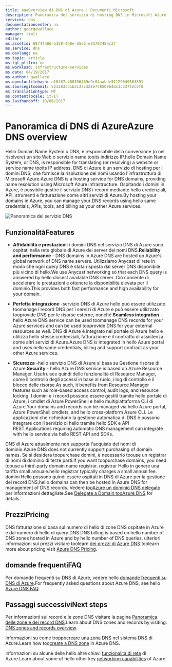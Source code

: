 ```yaml
---
title: aaaOverview di DNS di Azure | Documenti Microsoft
description: Panoramica del servizio di hosting DNS in Microsoft Azure. Ospitare il dominio in Microsoft Azure.
services: dns
documentationcenter: na
author: georgewallace
manager: timlt
editor: 
ms.assetid: 68747a0d-b358-4b8e-b5e2-e2570745ec3f
ms.service: dns
ms.devlang: na
ms.topic: article
ms.tgt_pltfrm: na
ms.workload: infrastructure-services
ms.date: 04/19/2017
ms.author: gwallace
ms.openlocfilehash: a10f87c488356469e9c04aabde31129049563891
ms.sourcegitcommit: 523283cc1b3c37c428e77850964dc1c33742c5f0
ms.translationtype: MT
ms.contentlocale: it-IT
ms.lasthandoff: 10/06/2017
---
```

# <a name="azure-dns-overview"></a><span data-ttu-id="3b921-104">Panoramica di DNS di Azure</span><span class="sxs-lookup"><span data-stu-id="3b921-104">Azure DNS overview</span></span>

<span data-ttu-id="3b921-105">Hello Domain Name System o DNS, è responsabile della conversione (o nel risolvere) un sito Web o servizio name tooits indirizzo IP.</span><span class="sxs-lookup"><span data-stu-id="3b921-105">hello Domain Name System, or DNS, is responsible for translating (or resolving) a website or service name tooits IP address.</span></span> <span data-ttu-id="3b921-106">DNS di Azure è un servizio di hosting per i domini DNS, che fornisce la risoluzione dei nomi usando l'infrastruttura di Microsoft Azure.</span><span class="sxs-lookup"><span data-stu-id="3b921-106">Azure DNS is a hosting service for DNS domains, providing name resolution using Microsoft Azure infrastructure.</span></span> <span data-ttu-id="3b921-107">Ospitando i domini in Azure, è possibile gestire il servizio DNS i record mediante hello credenziali, API, strumenti e fatturazione come altri servizi di Azure.</span><span class="sxs-lookup"><span data-stu-id="3b921-107">By hosting your domains in Azure, you can manage your DNS records using hello same credentials, APIs, tools, and billing as your other Azure services.</span></span>

![Panoramica del servizio DNS](./media/dns-overview/scenario.png)

## <a name="features"></a><span data-ttu-id="3b921-109">Funzionalità</span><span class="sxs-lookup"><span data-stu-id="3b921-109">Features</span></span>

* <span data-ttu-id="3b921-110">**Affidabilità e prestazioni**: i domini DNS nel servizio DNS di Azure sono ospitati nella rete globale di Azure dei server dei nomi DNS.</span><span class="sxs-lookup"><span data-stu-id="3b921-110">**Reliability and performance** - DNS domains in Azure DNS are hosted on Azure's global network of DNS name servers.</span></span> <span data-ttu-id="3b921-111">Utilizziamo Anycast di rete in modo che ogni query DNS è stata risposta dal server DNS disponibile più vicino di hello.</span><span class="sxs-lookup"><span data-stu-id="3b921-111">We use Anycast networking so that each DNS query is answered by hello closest available DNS server.</span></span> <span data-ttu-id="3b921-112">Ciò consente di accelerare le prestazioni e ottenere la disponibilità elevata per il dominio.</span><span class="sxs-lookup"><span data-stu-id="3b921-112">This provides both fast performance and high availability for your domain.</span></span>

* <span data-ttu-id="3b921-113">**Perfetta integrazione** -servizio DNS di Azure hello può essere utilizzato toomanage i record DNS per i servizi di Azure e può essere utilizzato tooprovide DNS per le risorse esterne, nonché.</span><span class="sxs-lookup"><span data-stu-id="3b921-113">**Seamless integration** - hello Azure DNS service can be used toomanage DNS records for your Azure services and can be used tooprovide DNS for your external resources as well.</span></span> <span data-ttu-id="3b921-114">DNS di Azure è integrato nel portale di Azure hello e utilizza hello stesse credenziali, fatturazione e il contratto di assistenza come altri servizi di Azure.</span><span class="sxs-lookup"><span data-stu-id="3b921-114">Azure DNS is integrated in hello Azure portal and uses hello same credentials, billing and support contract as your other Azure services.</span></span>

* <span data-ttu-id="3b921-115">**Sicurezza** -hello servizio DNS di Azure si basa su Gestione risorse di Azure.</span><span class="sxs-lookup"><span data-stu-id="3b921-115">**Security** - hello Azure DNS service is based on Azure Resource Manager.</span></span> <span data-ttu-id="3b921-116">Usufruisce quindi delle funzionalità di Resource Manager, come il controllo degli accessi in base al ruolo, i log di controllo e il blocco delle risorse.</span><span class="sxs-lookup"><span data-stu-id="3b921-116">As such, it benefits from Resource Manager features such as role-based access control, audit logs, and resource locking.</span></span> <span data-ttu-id="3b921-117">I domini e i record possono essere gestiti tramite hello portale di Azure, i cmdlet di Azure PowerShell e hello multipiattaforma CLI di Azure.</span><span class="sxs-lookup"><span data-stu-id="3b921-117">Your domains and records can be managed via hello Azure portal, Azure PowerShell cmdlets, and hello cross-platform Azure CLI.</span></span> <span data-ttu-id="3b921-118">Le applicazioni che richiedono la gestione automatica di DNS è possono integrare con il servizio di hello tramite hello SDK e API REST.</span><span class="sxs-lookup"><span data-stu-id="3b921-118">Applications requiring automatic DNS management can integrate with hello service via hello REST API and SDKs.</span></span>

<span data-ttu-id="3b921-119">DNS di Azure attualmente non supporta l'acquisto dei nomi di dominio.</span><span class="sxs-lookup"><span data-stu-id="3b921-119">Azure DNS does not currently support purchasing of domain names.</span></span> <span data-ttu-id="3b921-120">Se si desidera toopurchase domini, è necessario toouse un registrar di nomi di dominio di terze parti.</span><span class="sxs-lookup"><span data-stu-id="3b921-120">If you want toopurchase domains, you need toouse a third-party domain name registrar.</span></span> <span data-ttu-id="3b921-121">registrar Hello in genere una tariffa small annuale.</span><span class="sxs-lookup"><span data-stu-id="3b921-121">hello registrar typically charges a small annual fee.</span></span> <span data-ttu-id="3b921-122">domini Hello possono quindi essere ospitati in DNS di Azure per la gestione dei record DNS.</span><span class="sxs-lookup"><span data-stu-id="3b921-122">hello domains can then be hosted in Azure DNS for management of DNS records.</span></span> <span data-ttu-id="3b921-123">Vedere [tooAzure un dominio DNS delegato](dns-domain-delegation.md) per informazioni dettagliate.</span><span class="sxs-lookup"><span data-stu-id="3b921-123">See [Delegate a Domain tooAzure DNS](dns-domain-delegation.md) for details.</span></span>

## <a name="pricing"></a><span data-ttu-id="3b921-124">Prezzi</span><span class="sxs-lookup"><span data-stu-id="3b921-124">Pricing</span></span>

<span data-ttu-id="3b921-125">DNS fatturazione si basa sul numero di hello di zone DNS ospitate in Azure e dal numero di hello di query DNS.</span><span class="sxs-lookup"><span data-stu-id="3b921-125">DNS billing is based on hello number of DNS zones hosted in Azure and by hello number of DNS queries.</span></span> <span data-ttu-id="3b921-126">ulteriori informazioni sui prezzi visitare toolearn [dei prezzi di Azure DNS](https://azure.microsoft.com/pricing/details/dns/).</span><span class="sxs-lookup"><span data-stu-id="3b921-126">toolearn more about pricing visit [Azure DNS Pricing](https://azure.microsoft.com/pricing/details/dns/).</span></span>

## <a name="faq"></a><span data-ttu-id="3b921-127">domande frequenti</span><span class="sxs-lookup"><span data-stu-id="3b921-127">FAQ</span></span>

<span data-ttu-id="3b921-128">Per domande frequenti su DNS di Azure, vedere hello [domande frequenti su DNS di Azure](dns-faq.md).</span><span class="sxs-lookup"><span data-stu-id="3b921-128">For frequently asked questions about Azure DNS, see hello [Azure DNS FAQ](dns-faq.md).</span></span>

## <a name="next-steps"></a><span data-ttu-id="3b921-129">Passaggi successivi</span><span class="sxs-lookup"><span data-stu-id="3b921-129">Next steps</span></span>

<span data-ttu-id="3b921-130">Per informazioni sui record e le zone DNS visitare la pagina [Panoramica delle zone e dei record DNS](dns-zones-records.md).</span><span class="sxs-lookup"><span data-stu-id="3b921-130">Learn about DNS zones and records by visiting: [DNS zones and records overview](dns-zones-records.md).</span></span>

<span data-ttu-id="3b921-131">Informazioni su come troppo[creare una zona DNS](./dns-getstarted-create-dnszone-portal.md) nel sistema DNS di Azure.</span><span class="sxs-lookup"><span data-stu-id="3b921-131">Learn how too[create a DNS zone](./dns-getstarted-create-dnszone-portal.md) in Azure DNS.</span></span>

<span data-ttu-id="3b921-132">Informazioni su alcune delle hello altre chiavi [funzionalità di rete](../networking/networking-overview.md) di Azure.</span><span class="sxs-lookup"><span data-stu-id="3b921-132">Learn about some of hello other key [networking capabilities](../networking/networking-overview.md) of Azure.</span></span>

